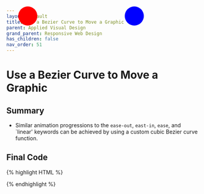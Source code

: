 ```yaml
---
layout: default
title: Use a Bezier Curve to Move a Graphic
parent: Applied Visual Design
grand_parent: Responsive Web Design
has_children: false
nav_order: 51
---
```

# Use a Bezier Curve to Move a Graphic
## Summary
- Similar animation progressions to the `ease-out`, `east-in`, `ease`, and `linear' keywords can be achieved by using a custom cubic Bezier curve function.

## Final Code

{% highlight HTML %}
<style>
  .balls{
    border-radius: 50%;
    position: fixed;
    width: 50px;
    height: 50px;
    margin-top: 50px;
    animation-name: bounce;
    animation-duration: 2s;
    animation-iteration-count: infinite;
  }
  #red {
    background: red;
    left: 27%;
    animation-timing-function: cubic-bezier(0, 0, 0.58, 1);
  }
  #blue {
    background: blue;
    left: 56%;
    animation-timing-function: ease-out;
  }
  @keyframes bounce {
    0% {
      top: 0px;
    }
    100% {
      top: 249px;
    }
  }
</style>
<div class="balls" id= "red"></div>
<div class="balls" id= "blue"></div>
{% endhighlight %}